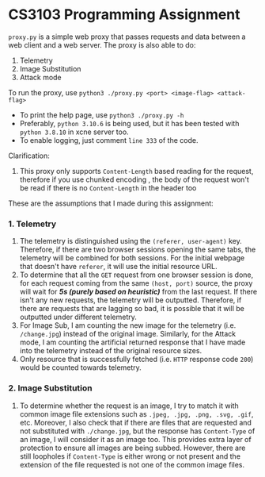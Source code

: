 # CS3103 Programming Assignment

`proxy.py` is a simple web proxy that passes requests and data between a web client and a web server. The proxy is also able to do:
1. Telemetry
2. Image Substitution 
3. Attack mode

To run the proxy, use `python3 ./proxy.py <port> <image-flag> <attack-flag>`
- To print the help page, use `python3 ./proxy.py -h`
- Preferably, `python 3.10.6` is being used, but it has been tested with `python 3.8.10` in xcne server too.
- To enable logging, just comment `line 333` of the code.

Clarification: 
1. This proxy only supports `Content-Length` based reading for the request, therefore if you use chunked encoding
, the body of the request won't be read if there is no `Content-Length` in the header too

These are the assumptions that I made during this assignment: 
### 1. Telemetry
1. The telemetry is distinguished using the `(referer, user-agent)` key. Therefore, if there are two browser sessions opening the
same tabs, the telemetry will be combined for both sessions. For the initial webpage that doesn't have `referer`, it will use the initial resource URL. 
2. To determine that all the `GET` request from one browser session is done, for each request coming from the same `(host, port)` source, the proxy will 
wait for **_5s (purely based on heuristic)_** from the last request. If there isn't any new requests, the telemetry will be outputted. Therefore, if there are requests that are lagging so bad,
it is possible that it will be outputted under different telemetry. 
3. For Image Sub, I am counting the new image for the telemetry (i.e. `/change.jpg`) instead of the original image. Similarly, for the Attack mode, I am counting the artificial returned response 
that I have made into the telemetry instead of the original resource sizes. 
4. Only resource that is successfully fetched (i.e. `HTTP` response code `200`) would be counted towards telemetry.

### 2. Image Substitution
1. To determine whether the request is an image, I try to match it with common image file extensions such as `.jpeg, .jpg, .png, .svg, .gif`, etc. Moreover, 
I also check that if there are files that are requested and not substituted with `./change.jpg`, but the response has `Content-Type` of an image, I will consider it 
as an image too. This provides extra layer of protection to ensure all images are being subbed. However, there are still loopholes if `Content-Type` is either wrong or not present and the extension of the file requested is not one of the 
common image files.